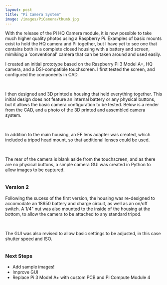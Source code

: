 ```yaml
---
layout: post
title: "Pi Camera System"
image: /images/PiCamera/thumb.jpg
---
```


With the release of the Pi HQ Camera module, it is now possible to take much higher quality photos using a Raspberry Pi. Examples of basic mounts exist to hold the HQ camera and Pi together, but I have yet to see one that contains both in a complete closed housing with a battery and screen, mimiking a 'conventional' camera that can be taken around and used easily.

I created an initial prototype based on the Raspberry Pi 3 Model A+, HQ camera, and a DSI-compatible touchscreen. I first tested the screen, and configured the components in CAD.

<img src="/images/PiCamera/v1_pi_screen.jpg" alt="" class="inline">
<img src="/images/PiCamera/v1_desktop.jpg" alt="" class="inline">
<img src="/images/PiCamera/v1_cad_front.png" alt="" class="inline">
<img src="/images/PiCamera/v1_cad_rear.png" alt="" class="inline">

I then designed and 3D printed a housing that held everything together. This initial design does not feature an internal battery or any physical buttons, but it allows the basic camera configuration to be tested. Below is a render from the CAD, and a photo of the 3D printed and assembled camera system.

<img src="/images/PiCamera/CAD_propiso_660.jpg" alt="" class="inline">
<img src="/images/PiCamera/v1_propiso_660.jpg" alt="" class="inline">

In addition to the main housing, an EF lens adapter was created, which included a tripod head mount, so that additional lenses could be used.

<img src="/images/PiCamera/v1_ef_iso.jpg" alt="" class="inline">
<img src="/images/PiCamera/v1_reariso.jpg" alt="" class="inline">
<img src="/images/PiCamera/v1_side_17.jpg" alt="" class="inline">

The rear of the camera is blank aside from the touchscreen, and as there are no physical buttons, a simple camera GUI was created in Python to allow images to be captured.

<img src="/images/PiCamera/v2_screen" alt="" class="inline">

### Version 2

Following the sucess of the first version, the housing was re-designed to accomodate an 18650 battery and charge circuit, as well as an on/off switch. A 1/4" nut was also mounted to the inside of the housing at the bottom, to allow the camera to be attached to any standard tripod.

<img src="/images/PiCamera/v2_iso" alt="" class="inline">
<img src="/images/PiCamera/vs_base" alt="" class="inline">

The GUI was also revised to allow basic settings to be adjusted, in this case shutter speed and ISO.

<img src="/images/PiCamera/v2_screen" alt="" class="inline">

### Next Steps

* Add sample images!
* Improve GUI
* Replace Pi 3 Model A+ with custom PCB and Pi Compute Module 4
